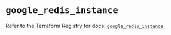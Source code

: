 # `google_redis_instance`

Refer to the Terraform Registry for docs: [`google_redis_instance`](https://registry.terraform.io/providers/hashicorp/google-beta/5.24.0/docs/resources/google_redis_instance).
